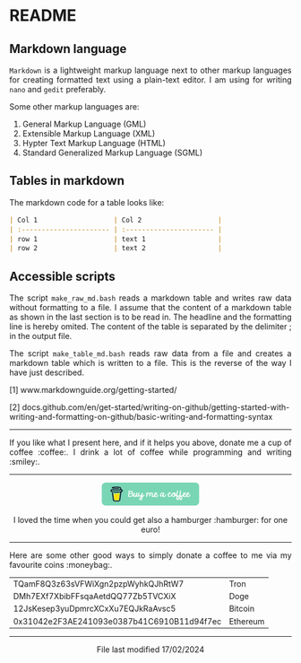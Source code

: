 # README

## Markdown language

<p align="justify"><code>Markdown</code> is a lightweight markup language next to other markup languages for creating formatted text using a plain-text editor. I am using for writing <code>nano</code> and <code>gedit</code> preferably.</p>

<p align="justify">Some other markup languages are:</p>

1. General Markup Language (GML)
2. Extensible Markup Language (XML)
3. Hypter Text Markup Language (HTML)
4. Standard Generalized Markup Language (SGML)

## Tables in markdown

<p align="justify">The markdown code for a table looks like:</p>

```markdown
| Col 1                   | Col 2                   |
| :---------------------- | :---------------------- |
| row 1                   | text 1                  |
| row 2                   | text 2                  |
```

## Accessible scripts

<p align="justify">The script <code>make_raw_md.bash</code> reads a markdown table and writes raw data without formatting to a file. I assume that the content of a markdown table as shown in the last section is to be read in. The headline and the formatting line is hereby omited. The content of the table is separated by the delimiter ; in the output file.</p>

<p align="justify">The script <code>make_table_md.bash</code> reads raw data from a file and creates a markdown table which is written to a file. This is the reverse of the way I have just described.</p>

[1] www&#8203;.markdownguide.org/getting-started/

[2]  docs.github.com/en/get-started/writing-on-github/getting-started-with-writing-and-formatting-on-github/basic-writing-and-formatting-syntax

<hr width="100%" size="1">

<p align="justify">If you like what I present here, and if it helps you above, donate me a cup of coffee :coffee:. I drink a lot of coffee while programming and writing  :smiley:.</p>

<hr width="100%" size="1">

<p align="center">
<a href="https://www.buymeacoffee.com/zentrocdot" target="_blank"><img src="..\IMAGES\greeen-button.png" alt="Buy Me A Coffee" height="41" width="174"></a>
</p>

<p align="center">I loved the time when you could get also a hamburger :hamburger: for one euro!</p>

<hr width="100%" size="1">

<p align="justify">Here are some other good ways to simply donate a coffee to me via my favourite coins :moneybag:.</p>

<table>
  <tbody>
    <tr>
      <td>TQamF8Q3z63sVFWiXgn2pzpWyhkQJhRtW7</td>
      <td>Tron</td>
    </tr>
    <tr>
      <td>DMh7EXf7XbibFFsqaAetdQQ77Zb5TVCXiX</td>
      <td>Doge</td>
    </tr>
    <tr>
      <td>12JsKesep3yuDpmrcXCxXu7EQJkRaAvsc5</td>
      <td>Bitcoin</td>
    </tr>
    <tr>
      <td>0x31042e2F3AE241093e0387b41C6910B11d94f7ec</td>
      <td>Ethereum</td>
    </tr>
  </tbody>
</table>

<hr width="100%" size="1">

<p align="center">File last modified 17/02/2024</p>
